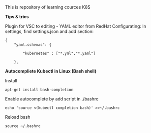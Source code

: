 This is repository of learning cources K8S

**Tips & trics**

Plugin for VSC to editing - YAML editor from RedHat
Configurating:
In settings, find settings.json and add section:
```
{
    "yaml.schemas": {

        "kubernetes" : ["*.yml","*.yaml"]

    },
```

**Autocompliete Kubectl in Linux (Bash shell)**

Install
```
apt-get install bash-completion
```
Enable autocomplete by add script in ./bashrc
```
echo 'source <(kubectl completion bash)' >>~/.bashrc
```
Reload bash
```
source ~/.bashrc
```